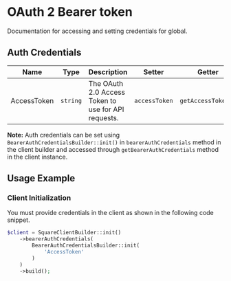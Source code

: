 
# OAuth 2 Bearer token



Documentation for accessing and setting credentials for global.

## Auth Credentials

| Name | Type | Description | Setter | Getter |
|  --- | --- | --- | --- | --- |
| AccessToken | `string` | The OAuth 2.0 Access Token to use for API requests. | `accessToken` | `getAccessToken()` |



**Note:** Auth credentials can be set using `BearerAuthCredentialsBuilder::init()` in `bearerAuthCredentials` method in the client builder and accessed through `getBearerAuthCredentials` method in the client instance.

## Usage Example

### Client Initialization

You must provide credentials in the client as shown in the following code snippet.

```php
$client = SquareClientBuilder::init()
    ->bearerAuthCredentials(
        BearerAuthCredentialsBuilder::init(
            'AccessToken'
        )
    )
    ->build();
```


